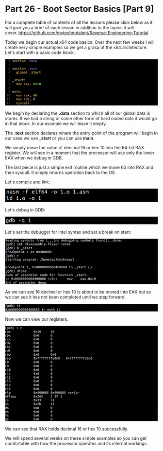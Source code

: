 # Part 26 - Boot Sector Basics \[Part 9\]

For a complete table of contents of all the lessons please click below as it will give you a brief of each lesson in addition to the topics it will cover.&nbsp;https://github.com/mytechnotalent/Reverse-Engineering-Tutorial

Today we begin our actual x64 code basics. Over the next few weeks I will create very simple examples so we get a grasp of the x64 architecture. Let's start with a basic code block:

<div class="slate-resizable-image-embed slate-image-embed__resize-full-width"><img src="/imgs/1550227269983.jpg"/></div>

We begin by declaring the __.data__ section to which all of our global data is stores. If we had a string or some other form of hard coded data it would go in that block. In our example we will leave it empty.

The __.text__ section declares where the entry point of the program will begin in our case we use __\_start__ or you can use __main__.

We simply move the value of decimal 16 or hex 10 into the 64-bit RAX register. We will see in a moment that the processor will use only the lower EAX when we debug in GDB.

The last piece is just a simple exit routine which we move 60 into RAX and then syscall. It simply returns operation back to the OS.

Let's compile and link:

<div class="slate-resizable-image-embed slate-image-embed__resize-middle"><img src="/imgs/1550227507149.jpg"/></div>

Let's debug in GDB:

<div class="slate-resizable-image-embed slate-image-embed__resize-middle"><img src="/imgs/1550227529034.jpg"/></div>

Let's set the debugger for intel syntax and set a break on start:

<div class="slate-resizable-image-embed slate-image-embed__resize-full-width"><img src="/imgs/1550227565697.jpg"/></div>

As we can see 16 decimal or hex 10 is about to be moved into EAX but as we can see it has not been completed until we step forward.

<div class="slate-resizable-image-embed slate-image-embed__resize-full-width"><img src="/imgs/1550227619555.jpg"/></div>

Now we can view our registers.

<div class="slate-resizable-image-embed slate-image-embed__resize-full-width"><img src="/imgs/1550227646545.jpg"/></div>

We can see that RAX holds decimal 16 or hex 10 successfully.

We will spend several weeks on these simple examples so you can get comfortable with how the processor operates and its internal workings.